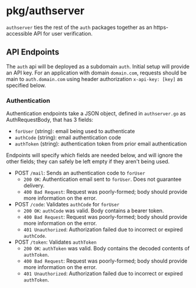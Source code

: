# pkg/authserver

`authserver` ties the rest of the `auth` packages together as an https-accessible API for user verification.

## API Endpoints

The `auth` api will be deployed as a subdomain `auth`. Initial setup will provide an API key. For an application
with domain `domain.com`, requests should be main to `auth.domain.com` using header authorization `x-api-key: [key]`
as specified below.

### Authentication

Authentication endpoints take a JSON object, defined in `authserver.go` as AuthRequestBody, that has 3 fields:

- `forUser` (string): email being used to authenticate
- `authCode` (string): email authentication code
- `authToken` (string): authentication token from prior email authentication

Endpoints will specify which fields are needed below, and will ignore the other fields; they can safely
be left empty if they aren't being used.

- POST `/mail`: Sends an authentication code to `forUser`
    - `200 OK`: Authentication email sent to `forUser`. Does not guarantee delivery.
    - `400 Bad Request`: Request was poorly-formed; body should provide more information on the error.
- POST `/code`: Validates `authCode` for `forUser`
    - `200 OK`:  `authCode` was valid. Body contains a bearer token.
    - `400 Bad Request`: Request was poorly-formed; body should provide more information on the error.
    - `401 Unauthorized`: Authorization failed due to incorrect or expired `authCode`.
- POST `/token`: Validates `authToken`
    - `200 OK`: `authToken` was valid. Body contains the decoded contents of `authToken`.
    - `400 Bad Request`: Request was poorly-formed; body should provide more information on the error.
    - `401 Unauthorized`: Authorization failed due to incorrect or expired `authToken`.
